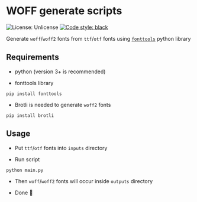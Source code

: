 # WOFF generate scripts
![License: Unlicense](https://img.shields.io/github/license/jonz94/woff-generate-scripts)
[![Code style: black](https://img.shields.io/badge/code%20style-black-000000.svg)](https://github.com/psf/black)

Generate `woff`/`woff2` fonts from `ttf`/`otf` fonts using [`fonttools`](https://github.com/fonttools/fonttools) python library

## Requirements

- python (version 3+ is recommended)

- fonttools library

```
pip install fonttools
```

- Brotli is needed to generate `woff2` fonts

```
pip install brotli
```

## Usage

- Put `ttf`/`otf` fonts into `inputs` directory

- Run script

```
python main.py
```

- Then `woff`/`woff2` fonts will occur inside `outputs` directory

- Done 🎉
